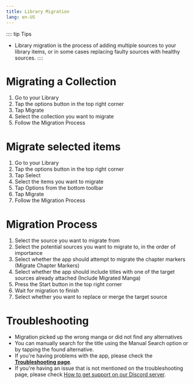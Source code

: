 ```yaml
---
title: Library Migration
lang: en-US
---
```

:::: tip Tips
 * Library migration is the process of adding multiple sources to your library items, or in some cases replacing faulty sources with healthy sources.
::::

# Migrating a Collection
1. Go to your Library
1. Tap the options button in the top right corner
1. Tap Migrate
1. Select the collection you want to migrate
1. Follow the Migration Process

# Migrate selected items
1. Go to your Library
1. Tap the options button in the top right corner
1. Tap Select
1. Select the items you want to migrate
1. Tap Options from the bottom toolbar
1. Tap Migrate
1. Follow the Migration Process

# Migration Process
1. Select the source you want to migrate from
1. Select the potential sources you want to migrate to, in the order of importance
1. Select whether the app should attempt to migrate the chapter markers (Migrate Chapter Markers)
1. Select whether the app should include titles with one of the target sources already attached (Include Migrated Manga)
1. Press the Start button in the top right corner
1. Wait for migration to finish
1. Select whether you want to replace or merge the target source

# Troubleshooting
 * Migration picked up the wrong manga or did not find any alternatives
 * You can manually search for the title using the Manual Search option or by tapping the found alternative.
 * If you're having problems with the app, please check the **[Troubleshooting page](/help/faq#troubleshooting)**. 
 * If you're having an issue that is not mentioned on the troubleshooting page, please check [How to get support on our Discord server](/help/guides/discord-support).
